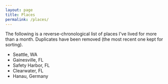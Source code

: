 ```yaml
---
layout: page
title: Places
permalink: /places/
---
```


The following is a reverse-chronological list of places I've lived for more than a month. Duplicates have been removed (the most recent one kept for sorting).  

* Seattle, WA
* Gainesville, FL
* Safety Harbor, FL
* Clearwater, FL
* Hanau, Germany
